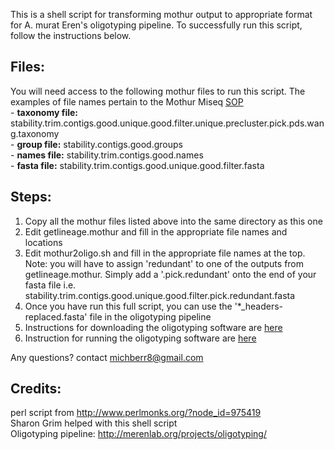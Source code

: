 This is a shell script for transforming mothur output to appropriate format for A. murat Eren's oligotyping pipeline. To successfully run this script, follow the instructions below.

## Files:
You will need access to the following mothur files to run this script. The examples of file names pertain to the Mothur Miseq [SOP](http://www.mothur.org/wiki/MiSeq_SOP)    
	- **taxonomy file:** stability.trim.contigs.good.unique.good.filter.unique.precluster.pick.pds.wang.taxonomy        
	- **group file:** stability.contigs.good.groups           
	- **names file:** stability.trim.contigs.good.names     
	- **fasta file:** stability.trim.contigs.good.unique.good.filter.fasta     
   
## Steps:

1) Copy all the mothur files listed above into the same directory as this one          
2) Edit getlineage.mothur and fill in the appropriate file names and locations          
3) Edit mothur2oligo.sh and fill in the appropriate file names at the top. Note: you will have to assign 'redundant' to one of the outputs from getlineage.mothur. Simply add a '.pick.redundant' onto the end of your fasta file i.e.  stability.trim.contigs.good.unique.good.filter.pick.redundant.fasta         
4) Once you have run this full script, you can use the '*_headers-replaced.fasta' file in the oligotyping pipeline    
5) Instructions for downloading the oligotyping software are [here](http://merenlab.org/2014/08/16/installing-the-oligotyping-pipeline/)            
6) Instruction for running the oligotyping software are [here](http://merenlab.org/2012/05/11/oligotyping-pipeline-explained/)   

Any questions? contact michberr8@gmail.com

## Credits:    
perl script from http://www.perlmonks.org/?node_id=975419       
Sharon Grim helped with this shell script         
Oligotyping pipeline: http://merenlab.org/projects/oligotyping/         
